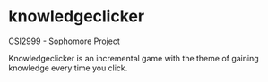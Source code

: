 # knowledgeclicker

CSI2999 - Sophomore Project 

Knowledgeclicker is an incremental game with the theme of gaining knowledge every time you click.
